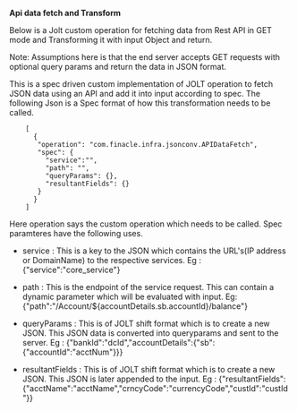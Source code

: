 **Api data fetch and Transform**

Below is a Jolt custom operation for fetching data from Rest API in GET mode and Transforming it with input Object and return.

Note: Assumptions here is that the end server accepts GET requests with optional query params and return the data in JSON format.

 This is a spec driven custom implementation of JOLT operation to fetch JSON data using an API and add it into input according to spec. 
 The following Json is a Spec format of how this transformation needs to be called.
```
    [
      {
       "operation": "com.finacle.infra.jsonconv.APIDataFetch",
       "spec": {
         "service":"",
         "path": "",
         "queryParams": {},
         "resultantFields": {}
       }
      }
    ]
```
   
Here operation says the custom operation which needs to be called.
Spec paramteres have the following uses.

- service : This is a key to the JSON which contains the URL's(IP address or DomainName) to the respective services.
Eg : {"service":"core_service"}

- path : This is the endpoint of the service request. This can contain a dynamic parameter which will be evaluated with input.
Eg: {"path":"/Account/${accountDetails.sb.accountId}/balance"} 

- queryParams : This is of JOLT shift format which is to create a new JSON. This JSON data is converted into queryparams and sent to the server.
Eg : {"bankId":"dcId","accountDetails":{"sb":{"accountId":"acctNum"}}}

- resultantFields : This is of JOLT shift format which is to create a new JSON. This JSON is later appended to the input. 
Eg : {"resultantFields":{"acctName":"acctName","crncyCode":"currencyCode","custId":"custId"}}
